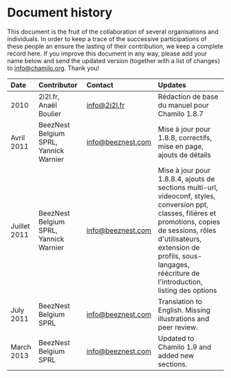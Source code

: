 # Document history

This document is the fruit of the collaboration of several organisations and individuals. In order to keep a trace of the successive participations of these people an ensure the lasting of their contribution, we keep a complete record here. If you improve this document in any way, please add your name below and send the updated version (together with a list of changes) to info@chamilo.org. Thank you!

| Date | Contributor | Contact | Updates |
| :--- | :--- | :--- | :--- |
| 2010 | 2i2l.fr, Anaël Boulier | info@2i2l.fr | Rédaction de base du manuel pour Chamilo 1.8.7 |
| Avril 2011 | BeezNest Belgium SPRL, Yannick Warnier | info@beeznest.com | Mise à jour pour 1.8.8, correctifs, mise en page, ajouts de détails |
| Juillet 2011 | BeezNest Belgium SPRL, Yannick Warnier | info@beeznest.com | Mise à jour pour 1.8.8.4, ajouts de sections multi-url, videoconf, styles, conversion ppt, classes, filières et promotions, copies de sessions, rôles d'utilisateurs, extension de profils, sous-langages, réécriture de l'introduction, listing des options |
| July 2011 | BeezNest Belgium SPRL | info@beeznest.com | Translation to English. Missing illustrations and peer review. |
| March 2013 | BeezNest Belgium SPRL | info@beeznest.com | Updated to Chamilo 1.9 and added new sections. |


